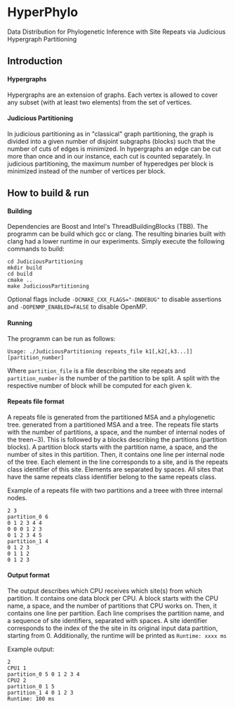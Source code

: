 # HyperPhylo
Data Distribution for Phylogenetic Inference with Site Repeats via Judicious Hypergraph Partitioning

## Introduction
#### Hypergraphs
Hypergraphs are an extension of graphs. Each vertex is allowed to cover any subset (with at least two elements) from the set of vertices.

#### Judicious Partitioning
In judicious partitioning as in "classical" graph partitioning, the graph is divided into a given number of disjoint subgraphs (blocks) such that the number of cuts of edges is minimized. In hypergraphs an edge can be cut more than once and in our instance, each cut is counted separately.
In judicious partitioning, the maximum number of hyperedges per block is minimized instead of the number of vertices per block.

## How to build & run
#### Building
Dependencies are Boost and Intel's ThreadBuildingBlocks (TBB). The programm can be build which gcc or clang. The resulting binaries built with clang had a lower runtime in our experiments.
Simply execute the following commands to build:

    cd JudiciousPartitioning
    mkdir build
    cd build
    cmake ..
    make JudiciousPartitioning

Optional flags include `-DCMAKE_CXX_FLAGS="-DNDEBUG"` to disable assertions and `-DOPENMP_ENABLED=FALSE` to disable OpenMP.

#### Running
The programm can be run as follows:

    Usage: ./JudiciousPartitioning repeats_file k1[,k2[,k3...]] [partition_number]
    
Where `partition_file` is a file describing the site repeats and `partition_number` is the number of the partition to be split. A split with the respective number of block whill be computed for each given k.

#### Repeats file format
A repeats file is generated from the partitioned MSA and a phylogenetic tree. generated from a partitioned MSA and a tree.
The repeats file starts with the number of partitions, a space, and the number of internal nodes of the treen−3).
This is followed by a blocks describing the partitions (partition blocks).
A partition block starts with the partition name, a space, and the number of sites in this partition.
Then, it contains one line per internal node of the tree.
Each element in the line corresponds to a site, and is the repeats class identifier of this site.
Elements are separated by spaces. All sites that have the same repeats class identifier belong to the same repeats class.

Example of a repeats file with two partitions and a treee with three internal nodes.
    
    2 3
    partition_0 6
    0 1 2 3 4 4
    0 0 0 1 2 3
    0 1 2 3 4 5
    partition_1 4
    0 1 2 3
    0 1 1 2
    0 1 2 3
    
#### Output format
The output describes which CPU receives which site(s) from which partition.
It contains one data block per CPU. A block starts with the CPU name, a space, and the number of partitions that CPU works on. Then, it contains one line per partition. Each line comprises the partition name, and a sequence of site identifiers, separated with spaces.
A site identifier corresponds to the index of the the site in its original input data partition, starting from 0.
Additionally, the runtime will be printed as `Runtime: xxxx ms`

Example output:

    2
    CPU1 1
    partition_0 5 0 1 2 3 4
    CPU2 2
    partition_0 1 5
    partition_1 4 0 1 2 3
    Runtime: 100 ms


